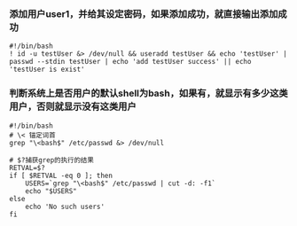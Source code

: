 
### 添加用户user1，并给其设定密码，如果添加成功，就直接输出添加成功

```shell
#!/bin/bash
! id -u testUser &> /dev/null && useradd testUser && echo 'testUser' | passwd --stdin testUser | echo 'add testUser success' || echo 'testUser is exist'
```

### 判断系统上是否用户的默认shell为bash，如果有，就显示有多少这类用户，否则就显示没有这类用户

```shell
#!/bin/bash
# \< 锚定词首
grep "\<bash$" /etc/passwd &> /dev/null

# $?捕获grep的执行的结果
RETVAL=$?
if [ $RETVAL -eq 0 ]; then
    USERS=`grep "\<bash$" /etc/passwd | cut -d: -f1`
    echo "$USERS"
else
    echo 'No such users'
fi
```